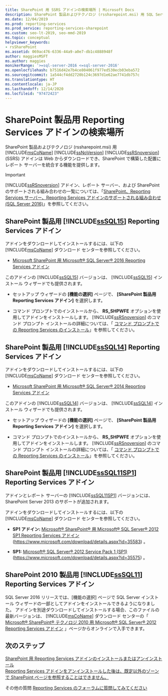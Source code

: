 ```yaml
---
title: SharePoint 用 SSRS アドインの検索場所 | Microsoft Docs
description: SharePoint 製品およびテクノロジ (rssharepoint.msi) 用 SQL Server Reporting Services アドインは Web からダウンロードでき、SharePoint で構築した配置にレポート サーバーを統合する機能を提供します。
ms.date: 12/04/2019
ms.prod: reporting-services
ms.prod_service: reporting-services-sharepoint
ms.custom: seo-lt-2019, seo-mmd-2019
ms.topic: conceptual
helpviewer_keywords:
- rsSharePoint
ms.assetid: 069ac476-6336-44a9-a0e7-db1c4888948f
author: maggiesMSFT
ms.author: maggies
monikerRange: '>=sql-server-2016 <=sql-server-2016'
ms.openlocfilehash: b7516d42e7b4ce804061f977ed530ecb03eba572
ms.sourcegitcommit: 1a544cf4dd2720b124c3697d1e62ae7741db757c
ms.translationtype: HT
ms.contentlocale: ja-JP
ms.lasthandoff: 12/14/2020
ms.locfileid: "97472423"
---
```

# <a name="where-to-find-the-reporting-services-add-in-for-sharepoint-products"></a>SharePoint 製品用 Reporting Services アドインの検索場所

SharePoint 製品およびテクノロジ (rssharepoint.msi) 用 [!INCLUDE[msCoName](../../includes/msconame-md.md)] [!INCLUDE[ssNoVersion](../../includes/ssnoversion-md.md)] [!INCLUDE[ssRSnoversion](../../includes/ssrsnoversion-md.md)] (SSRS) アドインは Web からダウンロードでき、SharePoint で構築した配置にレポート サーバーを統合する機能を提供します。  
  
> [!IMPORTANT]  
>  [!INCLUDE[ssRSnoversion](../../includes/ssrsnoversion-md.md)] アドイン、レポート サーバー、および SharePoint のサポートされる組み合わせの一覧については、「[SharePoint、Reporting Services サーバー、Reporting Services アドインのサポートされる組み合わせ &#40;SQL Server 2016&#41;](../../reporting-services/install-windows/supported-combinations-of-sharepoint-and-reporting-services-server.md)」を参照してください。  
  
##  <a name="sssql15-reporting-services-add-in-for-sharepoint-products"></a>SharePoint 製品用 <a name="bkmk_sql16"></a> [!INCLUDE[ssSQL15](../../includes/sssql15-md.md)] Reporting Services アドイン  
 アドインをダウンロードしてインストールするには、以下の [!INCLUDE[msCoName](../../includes/msconame-md.md)] ダウンロード センターを参照してください。  
  
-   [Microsoft SharePoint 用 Microsoft® SQL Server® 2016 Reporting Services アドイン](https://www.microsoft.com/download/details.aspx?id=52682)  
  
 このアドインの [!INCLUDE[ssSQL15](../../includes/sssql15-md.md)] バージョンは、 [!INCLUDE[ssSQL15](../../includes/sssql15-md.md)] インストール ウィザードでも提供されます。  
  
-   セットアップ ウィザードの **[機能の選択]** ページで、 **[SharePoint 製品用 Reporting Services アドイン]** を選択します。  
  
-   コマンド プロンプトでのインストールから、 **RS_SHPWFE** オプションを使用してアドインをインストールします。 [!INCLUDE[ssRSnoversion](../../includes/ssrsnoversion-md.md)] のコマンド プロンプト インストールの詳細については、「 [コマンド プロンプトでの Reporting Services のインストール](../../reporting-services/install-windows/install-reporting-services-at-the-command-prompt.md)」を参照してください。  
  
##  <a name="sssql14-reporting-services-add-in-for-sharepoint-products"></a>SharePoint 製品用 <a name="bkmk_sql14"></a> [!INCLUDE[ssSQL14](../../includes/sssql14-md.md)] Reporting Services アドイン  
 アドインをダウンロードしてインストールするには、以下の [!INCLUDE[msCoName](../../includes/msconame-md.md)] ダウンロード センターを参照してください。  
  
-   [Microsoft SharePoint 用 Microsoft® SQL Server® 2014 Reporting Services アドイン](https://www.microsoft.com/download/details.aspx?id=42294)  
  
 このアドインの [!INCLUDE[ssSQL14](../../includes/sssql14-md.md)] バージョンは、 [!INCLUDE[ssSQL14](../../includes/sssql14-md.md)] インストール ウィザードでも提供されます。  
  
-   セットアップ ウィザードの **[機能の選択]** ページで、 **[SharePoint 製品用 Reporting Services アドイン]** を選択します。  
  
-   コマンド プロンプトでのインストールから、 **RS_SHPWFE** オプションを使用してアドインをインストールします。 [!INCLUDE[ssRSnoversion](../../includes/ssrsnoversion-md.md)] のコマンド プロンプト インストールの詳細については、「 [コマンド プロンプトでの Reporting Services のインストール](../../reporting-services/install-windows/install-reporting-services-at-the-command-prompt.md)」を参照してください。  
  
##  <a name="sssql11sp1-reporting-services-add-in-for-sharepoint-products"></a>SharePoint 製品用 <a name="bkmk_sql11sp1"></a> [!INCLUDE[ssSQL11SP1](../../includes/sssql11sp1-md.md)] Reporting Services アドイン  
 アドインとレポート サーバーの [!INCLUDE[ssSQL11SP1](../../includes/sssql11sp1-md.md)] バージョンには、SharePoint Server 2013 のサポートが追加されます。  
  
 アドインをダウンロードしてインストールするには、以下の [!INCLUDE[msCoName](../../includes/msconame-md.md)] ダウンロード センターを参照してください。  
  
-   **SP1 アドイン:** [Microsoft® SharePoint® 用 Microsoft® SQL Server® 2012 SP1 Reporting Services アドイン](https://www.microsoft.com/download/details.aspx?id=35583)(https://www.microsoft.com/download/details.aspx?id=35583) 。  
  
-   **SP1:** [Microsoft® SQL Server® 2012 Service Pack 1 (SP1)](https://www.microsoft.com/download/details.aspx?id=35575) (https://www.microsoft.com/download/details.aspx?id=35575) 。  

##  <a name="sssql11-reporting-services-add-in-for-sharepoint-2010-products"></a>SharePoint 2010 製品用 <a name="bkmk_sql11"></a> [!INCLUDE[ssSQL11](../../includes/sssql11-md.md)] Reporting Services アドイン

SQL Server 2016 リリースでは、[機能の選択] ページで SQL Server インストール ウィザードの一部としてアドインをインストールできるようになりました。 アドインを別途ダウンロードしてインストールする場合、このファイルの最新バージョンは、 [!INCLUDE[msCoName](../../includes/msconame-md.md)] ダウンロード センターの「 [Microsoft® SharePoint® テクノロジ 2010 用 Microsoft® SQL Server® 2012 Reporting Services アドイン](https://www.microsoft.com/download/details.aspx?id=56052) 」ページからオンラインで入手できます。

## <a name="next-steps"></a>次のステップ

[SharePoint 用 Reporting Services アドインのインストールまたはアンインストール](../../reporting-services/install-windows/install-or-uninstall-the-reporting-services-add-in-for-sharepoint.md)   
[Reporting Services アドインをアンインストールした後は、既定以外のゾーンで SharePoint ページを参照することはできません。](https://support.microsoft.com/kb/2009212)  

その他の質問 [Reporting Services のフォーラムに質問してみてください](https://go.microsoft.com/fwlink/?LinkId=620231)
